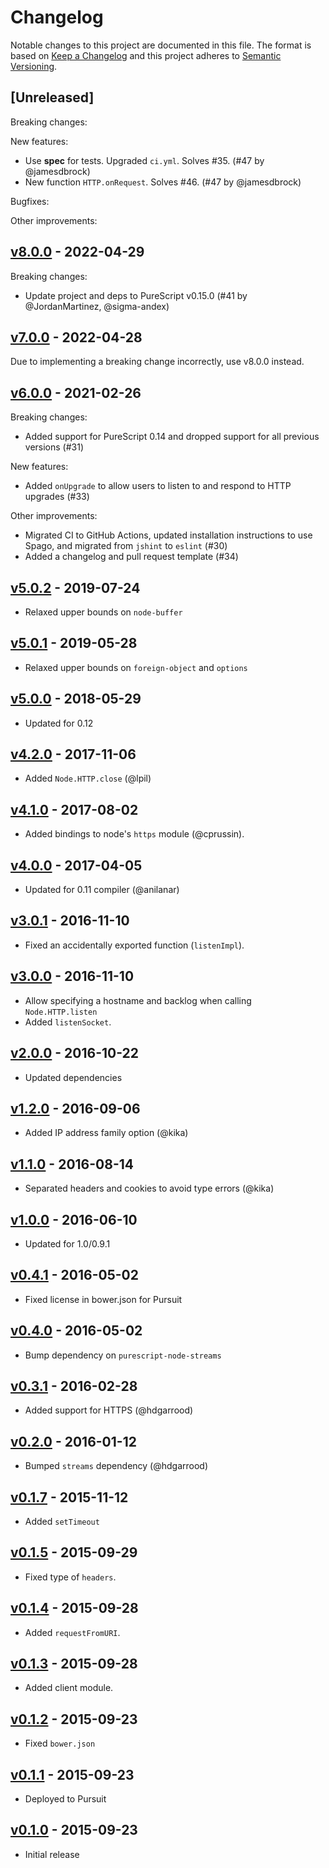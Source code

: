 # Changelog

Notable changes to this project are documented in this file. The format is based on [Keep a Changelog](https://keepachangelog.com/en/1.0.0/) and this project adheres to [Semantic Versioning](https://semver.org/spec/v2.0.0.html).

## [Unreleased]

Breaking changes:

New features:

- Use __spec__ for tests. Upgraded `ci.yml`. Solves #35. (#47 by @jamesdbrock)
- New function `HTTP.onRequest`. Solves #46. (#47 by @jamesdbrock)

Bugfixes:

Other improvements:

## [v8.0.0](https://github.com/purescript-node/purescript-node-http/releases/tag/v8.0.0) - 2022-04-29

Breaking changes:
- Update project and deps to PureScript v0.15.0 (#41 by @JordanMartinez, @sigma-andex)

## [v7.0.0](https://github.com/purescript-node/purescript-node-http/releases/tag/v7.0.0) - 2022-04-28

Due to implementing a breaking change incorrectly, use v8.0.0 instead.

## [v6.0.0](https://github.com/purescript-node/purescript-node-http/releases/tag/v6.0.0) - 2021-02-26

Breaking changes:
  - Added support for PureScript 0.14 and dropped support for all previous versions (#31)

New features:
  - Added `onUpgrade` to allow users to listen to and respond to HTTP upgrades (#33)

Other improvements:
  - Migrated CI to GitHub Actions, updated installation instructions to use Spago, and migrated from `jshint` to `eslint` (#30)
  - Added a changelog and pull request template (#34)

## [v5.0.2](https://github.com/purescript-node/purescript-node-http/releases/tag/v5.0.2) - 2019-07-24

- Relaxed upper bounds on `node-buffer`

## [v5.0.1](https://github.com/purescript-node/purescript-node-http/releases/tag/v5.0.1) - 2019-05-28

- Relaxed upper bounds on `foreign-object` and `options`

## [v5.0.0](https://github.com/purescript-node/purescript-node-http/releases/tag/v5.0.0) - 2018-05-29

- Updated for 0.12

## [v4.2.0](https://github.com/purescript-node/purescript-node-http/releases/tag/v4.2.0) - 2017-11-06

- Added `Node.HTTP.close` (@lpil)

## [v4.1.0](https://github.com/purescript-node/purescript-node-http/releases/tag/v4.1.0) - 2017-08-02

- Added bindings to node's `https` module (@cprussin).

## [v4.0.0](https://github.com/purescript-node/purescript-node-http/releases/tag/v4.0.0) - 2017-04-05

- Updated for 0.11 compiler (@anilanar)

## [v3.0.1](https://github.com/purescript-node/purescript-node-http/releases/tag/v3.0.1) - 2016-11-10

- Fixed an accidentally exported function (`listenImpl`).

## [v3.0.0](https://github.com/purescript-node/purescript-node-http/releases/tag/v3.0.0) - 2016-11-10

- Allow specifying a hostname and backlog when calling `Node.HTTP.listen`
- Added `listenSocket`.

## [v2.0.0](https://github.com/purescript-node/purescript-node-http/releases/tag/v2.0.0) - 2016-10-22

- Updated dependencies

## [v1.2.0](https://github.com/purescript-node/purescript-node-http/releases/tag/v1.2.0) - 2016-09-06

- Added IP address family option (@kika)

## [v1.1.0](https://github.com/purescript-node/purescript-node-http/releases/tag/v1.1.0) - 2016-08-14

- Separated headers and cookies to avoid type errors (@kika)

## [v1.0.0](https://github.com/purescript-node/purescript-node-http/releases/tag/v1.0.0) - 2016-06-10

- Updated for 1.0/0.9.1

## [v0.4.1](https://github.com/purescript-node/purescript-node-http/releases/tag/v0.4.1) - 2016-05-02

- Fixed license in bower.json for Pursuit

## [v0.4.0](https://github.com/purescript-node/purescript-node-http/releases/tag/v0.4.0) - 2016-05-02

- Bump dependency on `purescript-node-streams`

## [v0.3.1](https://github.com/purescript-node/purescript-node-http/releases/tag/v0.3.1) - 2016-02-28

- Added support for HTTPS (@hdgarrood)

## [v0.2.0](https://github.com/purescript-node/purescript-node-http/releases/tag/v0.2.0) - 2016-01-12

- Bumped `streams` dependency (@hdgarrood)

## [v0.1.7](https://github.com/purescript-node/purescript-node-http/releases/tag/v0.1.7) - 2015-11-12

- Added `setTimeout`

## [v0.1.5](https://github.com/purescript-node/purescript-node-http/releases/tag/v0.1.5) - 2015-09-29

- Fixed type of `headers`.

## [v0.1.4](https://github.com/purescript-node/purescript-node-http/releases/tag/v0.1.4) - 2015-09-28

- Added `requestFromURI`.

## [v0.1.3](https://github.com/purescript-node/purescript-node-http/releases/tag/v0.1.3) - 2015-09-28

- Added client module.

## [v0.1.2](https://github.com/purescript-node/purescript-node-http/releases/tag/v0.1.2) - 2015-09-23

- Fixed `bower.json`

## [v0.1.1](https://github.com/purescript-node/purescript-node-http/releases/tag/v0.1.1) - 2015-09-23

- Deployed to Pursuit

## [v0.1.0](https://github.com/purescript-node/purescript-node-http/releases/tag/v0.1.0) - 2015-09-23

- Initial release
